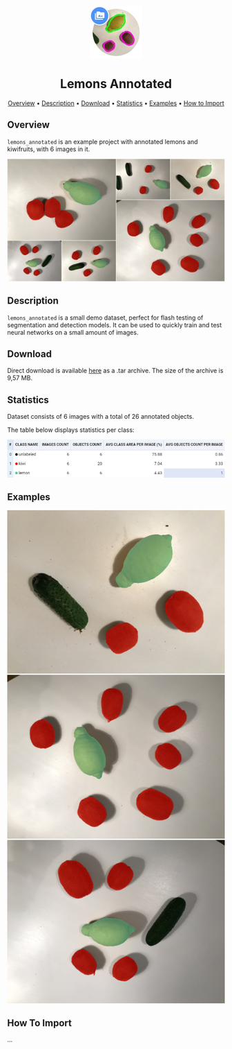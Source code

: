 
<div align="center"> 

![icon](./readme_images/icon.jpg) 

 # Lemons Annotated  

<p align="center">

  <a href="#overview">Overview</a> •
  <a href="#description">Description</a> •
  <a href="#download">Download</a> •
  <a href="#statistics">Statistics</a> •
  <a href="#examples">Examples</a> •
  <a href="#how-to-import">How to Import</a> 
</p>
</div>



## Overview 

 `lemons_annotated` is an example project with annotated lemons and kiwifruits, with 6 images in it. 

![](./readme_images/IMG_0748_pr.jpg)

## Description 

`lemons_annotated` is a small demo dataset, perfect for flash testing of segmentation and detection models. It can be used to quickly train and test neural networks on a small amount of images.

## Download

Direct download is available [here](https://cloud.enterprise.deepsystems.io/s/el464OE0vCnqiWM/download) as a .tar archive. The size of the archive is 9,57 MB.

## Statistics

Dataset consists of 6 images with a total of 26 annotated objects. 

The table below displays statistics per class:

![](./readme_images/stats.jpg)

## Examples

![](./readme_images/IMG_0748.png) ![](./readme_images/IMG_2084.png) ![](./readme_images/IMG_4451.png) 

## How To Import

...
